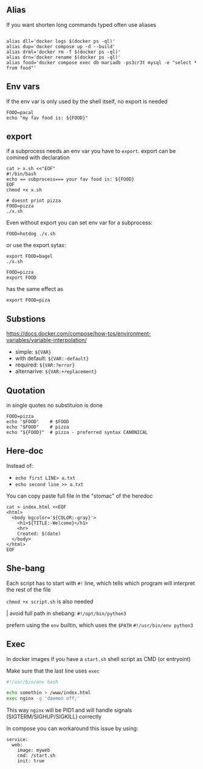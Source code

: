 ## Alias

If you want shorten long commands typed often use aliases

```

alias dll='docker logs $(docker ps -ql)'
alias dup='docker compose up -d --build'
alias drml='docker rm -f $(docker ps -ql)'
alias drn='docker rename $(docker ps -ql)'
alias food='docker compose exec db mariadb -ps3cr3t mysql -e "select * from food"'
```

## Env vars

If the env var is only used by the shell itself, no export is needed
```
FOOD=pacal
echo "my fav food is: ${FOOD}"
```

## export

if a subprocess needs an env var you have to `export`.
export can be comined with declaration
```
cat > x.sh <<"EOF"
#!/bin/bash
echo == subprocess=== your fav food is: ${FOOD}
EOF
chmod +x x.sh
```

```
# doesnt print pizza
FOOD=pizza
./x.sh 
```
Even without export you can set env var for a subprocess:
```
FOOD=hotdog ./x.sh
```

or use the export sytax:
```
export FOOD=bagel
./x.sh
```



```
FOOD=pizza
export FOOD
```
has the same effect as
```
export FOOD=piza
```

## Substions

https://docs.docker.com/compose/how-tos/environment-variables/variable-interpolation/

- simple: `${VAR}`
- with default: `${VAR:-default}`
- required: `${VAR:?error}`
- alternarive: `${VAR:+replacement}` 

## Quotation

in single quotes no substituion is done
```
FOOD=pizza
echo '$FOOD'    # $FOOD
echo "$FOOD"    # pizza
echo "${FOOD}"  # pizza - preferred syntax CANONICAL
```

## Here-doc

Instead of:
-  `echo first LINE> a.txt`
-  `echo second line >> a.txt`

You can copy paste full file in the "stomac" of the heredoc
```
cat > index.html <<EOF
<html>
  <body bgcolor='${COLOR:-gray}'>
    <h1>${TITLE:-Welcome}</h1>
    <hr>
    Created: $(date)
  </body>
</html>
EOF
```

## She-bang

Each script has to start with `#!` line, which tells
which program will interpret the rest of the file

`chmod +x script.sh` is also needed

| avoid full path in shebang: `#!/opt/bin/python3`

prefern using the `env` builtin, which uses the `$PATH`
`#!/usr/bin/env python3`

## Exec

In docker images if you have a `start.sh` shell script as CMD (or entryoint)

Make sure that the last line uses `exec`
``` bash
#!/usr/bin/env bash

echo somethin > /www/index.html
exec nginx -g 'daemon off;'
```

This way `nginx` will be PID1 and will handle signals (SIGTERM/SIGHUP/SIGKILL) correctly

In compose you can workaround this issue by using:
```
service:
  web:
    image: myweb
    cmd: /start.sh
    init: true
```